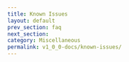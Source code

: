 ```yaml
---
title: Known Issues
layout: default
prev_section: faq
next_section:
category: Miscellaneous
permalink: v1_0_0-docs/known-issues/
---
```

